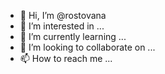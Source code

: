- 👋 Hi, I’m @rostovana
- 👀 I’m interested in ...
- 🌱 I’m currently learning ...
- 💞️ I’m looking to collaborate on ...
- 📫 How to reach me ...

<!---
rostovana/rostovana is a ✨ special ✨ repository because its `README.md` (this file) appears on your GitHub profile.
You can click the Preview link to take a look at your changes.
--->
